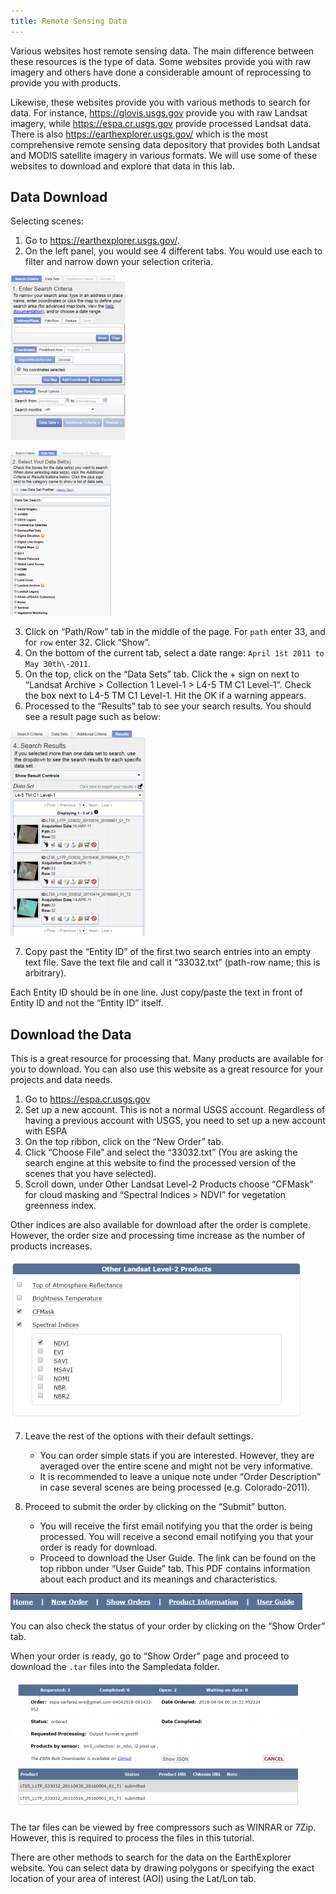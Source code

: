 ```yaml
---
title: Remote Sensing Data
---
```


Various websites host remote sensing data. The main difference between these resources is the type of data. Some websites provide you with raw imagery and others have done a considerable amount of reprocessing to provide you with products.

Likewise, these websites provide you with various methods to search for data. For instance, <https://glovis.usgs.gov> provide you with raw Landsat imagery, while <https://espa.cr.usgs.gov> provide processed Landsat data. There is also <https://earthexplorer.usgs.gov/> which is the most comprehensive remote sensing data depository that provides both Landsat and MODIS satellite imagery in various formats. We will use some of these websites to download and explore that data in this lab.

## Data Download

Selecting scenes:

1. Go to <https://earthexplorer.usgs.gov/>.
2. On the left panel, you would see 4 different tabs. You would use each to filter and narrow down your selection criteria.

![Earth Explorer Data Search](/images/remote7.png)

![Earth Explorer Data Search](/images/remote9.png)

3. Click on “Path/Row” tab in the middle of the page. For `path` enter 33, and for `row` enter 32. Click “Show”.
4. On the bottom of the current tab, select a date range: `April 1st 2011 to May 30th\-2011`.
5. On the top, click on the “Data Sets” tab. Click the + sign on next to “Landsat Archive > Collection 1 Level-1 > L4-5 TM C1 Level-1”. Check the box next to L4-5 TM C1 Level-1. Hit the OK if a warning appears.
6. Processed to the “Results” tab to see your search results. You should see a result page such as below:

![Search results](/images/remote8.png)

7. Copy past the “Entity ID” of the first two search entries into an empty text file. Save the text file and call it “33032.txt” (path-row name; this is arbitrary).

Each Entity ID should be in one line. Just copy/paste the text in front of Entity ID and not the “Entity ID” itself.

## Download the Data

This is a great resource for processing that. Many products are available for you to download. You can also use this website as a great resource for your projects and data needs.

1. Go to <https://espa.cr.usgs.gov>
2. Set up a new account. This is not a normal USGS account. Regardless of having a previous account with USGS, you need to set up a new account with ESPA
3. On the top ribbon, click on the “New Order” tab.
4. Click “Choose File” and select the “33032.txt” (You are asking the search engine at this website to find the processed version of the scenes that you have selected).
5. Scroll down, under Other Landsat Level-2 Products choose “CFMask” for cloud masking and “Spectral Indices > NDVI” for vegetation greenness index.

Other indices are also available for download after the order is complete. However, the order size and processing time increase as the number of products increases.

![Product selection Panel](/images/remote4.png)

7. Leave the rest of the options with their default settings.
   - You can order simple stats if you are interested. However, they are averaged over the entire scene and might not be very informative.
   - It is recommended to leave a unique note under “Order Description” in case several scenes are being processed (e.g. Colorado-2011).

8. Proceed to submit the order by clicking on the “Submit” button.
   - You will receive the first email notifying you that the order is being processed. You will receive a second email notifying you that your order is ready for download.
   - Proceed to download the User Guide. The link can be found on the top ribbon under “User Guide” tab. This PDF contains information about each product and its meanings and characteristics.

![Top ribbon links](/images/remote3.png)

You can also check the status of your order by clicking on the “Show Order” tab.

When your order is ready, go to “Show Order” page and proceed to download the `.tar` files into the Sampledata folder.

![Download Page](/images/remote6.png)

The tar files can be viewed by free compressors such as WINRAR or 7Zip. However, this is required to process the files in this tutorial.

There are other methods to search for the data on the EarthExplorer website. You can select data by drawing polygons or specifying the exact location of your area of interest (AOI) using the Lat/Lon tab.
